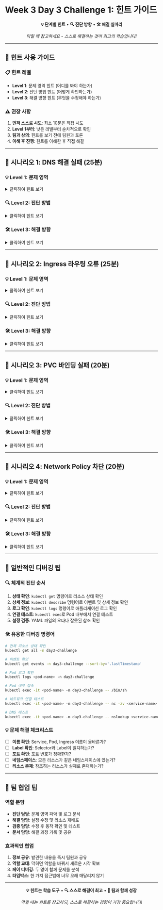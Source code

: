 # Week 3 Day 3 Challenge 1: 힌트 가이드

<div align="center">

**💡 단계별 힌트** • **🔍 진단 방향** • **🛠️ 해결 실마리**

*막힐 때 참고하세요 - 스스로 해결하는 것이 최고의 학습입니다!*

</div>

---

## 🎯 힌트 사용 가이드

### 📋 힌트 레벨
- **Level 1**: 문제 영역 힌트 (어디를 봐야 하는가)
- **Level 2**: 진단 방법 힌트 (어떻게 확인하는가)
- **Level 3**: 해결 방향 힌트 (무엇을 수정해야 하는가)

### ⚠️ 권장 사항
1. **먼저 스스로 시도**: 최소 10분은 직접 시도
2. **Level 1부터**: 낮은 레벨부터 순차적으로 확인
3. **팀과 상의**: 힌트를 보기 전에 팀원과 토론
4. **이해 후 진행**: 힌트를 이해한 후 직접 해결

---

## 🚨 시나리오 1: DNS 해결 실패 (25분)

### 💡 Level 1: 문제 영역
<details>
<summary>클릭하여 힌트 보기</summary>

**문제 영역**: Service와 DNS 관련
- Service가 제대로 생성되었는지 확인
- Endpoint가 올바르게 연결되었는지 확인
- CoreDNS가 정상 동작하는지 확인

**확인 명령어**:
```bash
kubectl get svc -n day3-challenge
kubectl get endpoints -n day3-challenge
kubectl get pods -n kube-system -l k8s-app=kube-dns
```
</details>

### 🔍 Level 2: 진단 방법
<details>
<summary>클릭하여 힌트 보기</summary>

**진단 포인트**:
1. **Service 이름 확인**: Service 이름이 애플리케이션에서 사용하는 이름과 일치하는가?
2. **Selector 확인**: Service의 selector가 Pod의 label과 일치하는가?
3. **DNS 테스트**: Pod 내부에서 nslookup으로 DNS 해결 테스트

**진단 명령어**:
```bash
# Service 상세 정보
kubectl describe svc backend-service -n day3-challenge

# Pod 라벨 확인
kubectl get pods -n day3-challenge --show-labels

# DNS 테스트
kubectl run dns-test --image=busybox:1.35 --rm -it --restart=Never -n day3-challenge -- nslookup backend-service
```
</details>

### 🛠️ Level 3: 해결 방향
<details>
<summary>클릭하여 힌트 보기</summary>

**해결 방향**:
- Service의 **selector**가 잘못되어 있을 가능성
- Pod의 실제 label과 Service selector를 비교
- `kubectl edit svc backend-service -n day3-challenge`으로 수정

**체크 포인트**:
```yaml
# Service selector 확인
spec:
  selector:
    app: ???  # Pod의 label과 일치해야 함
```
</details>

---

## 🚨 시나리오 2: Ingress 라우팅 오류 (25분)

### 💡 Level 1: 문제 영역
<details>
<summary>클릭하여 힌트 보기</summary>

**문제 영역**: Ingress 설정과 Service 연결
- Ingress 리소스가 제대로 생성되었는지 확인
- Ingress Controller가 정상 동작하는지 확인
- 백엔드 Service가 존재하는지 확인

**확인 명령어**:
```bash
kubectl get ingress -n day3-challenge
kubectl describe ingress eshop-ingress -n day3-challenge
kubectl get svc -n day3-challenge
```
</details>

### 🔍 Level 2: 진단 방법
<details>
<summary>클릭하여 힌트 보기</summary>

**진단 포인트**:
1. **Ingress 백엔드**: Ingress가 참조하는 Service 이름이 올바른가?
2. **Service 포트**: Ingress에서 지정한 포트가 Service 포트와 일치하는가?
3. **Ingress 상태**: Ingress에 ADDRESS가 할당되었는가?

**진단 명령어**:
```bash
# Ingress 상세 정보
kubectl describe ingress eshop-ingress -n day3-challenge

# Service 포트 확인
kubectl get svc -n day3-challenge -o wide

# Ingress Controller 로그
kubectl logs -n ingress-nginx -l app.kubernetes.io/name=ingress-nginx
```
</details>

### 🛠️ Level 3: 해결 방향
<details>
<summary>클릭하여 힌트 보기</summary>

**해결 방향**:
- Ingress의 **backend service 이름**이 잘못되어 있을 가능성
- Service 이름과 포트 번호를 정확히 확인
- `kubectl edit ingress eshop-ingress -n day3-challenge`으로 수정

**체크 포인트**:
```yaml
# Ingress backend 확인
spec:
  rules:
  - host: shop.local
    http:
      paths:
      - path: /
        backend:
          service:
            name: ???  # 실제 Service 이름
            port:
              number: ???  # 실제 Service 포트
```
</details>

---

## 🚨 시나리오 3: PVC 바인딩 실패 (20분)

### 💡 Level 1: 문제 영역
<details>
<summary>클릭하여 힌트 보기</summary>

**문제 영역**: PVC와 PV 바인딩
- PVC 상태 확인 (Pending인가?)
- PV가 존재하는지 확인
- StorageClass 확인

**확인 명령어**:
```bash
kubectl get pvc -n day3-challenge
kubectl get pv
kubectl get storageclass
```
</details>

### 🔍 Level 2: 진단 방법
<details>
<summary>클릭하여 힌트 보기</summary>

**진단 포인트**:
1. **PVC 요청 크기**: 요청한 스토리지 크기가 현실적인가?
2. **StorageClass**: PVC가 참조하는 StorageClass가 존재하는가?
3. **PV 가용성**: 사용 가능한 PV가 있는가?

**진단 명령어**:
```bash
# PVC 상세 정보
kubectl describe pvc postgres-data -n day3-challenge

# PV 상태 확인
kubectl get pv -o wide

# StorageClass 확인
kubectl get storageclass
```
</details>

### 🛠️ Level 3: 해결 방향
<details>
<summary>클릭하여 힌트 보기</summary>

**해결 방향**:
- PVC의 **스토리지 크기**가 너무 크거나 **StorageClass**가 잘못되었을 가능성
- 현실적인 크기로 수정하거나 올바른 StorageClass 지정
- PVC를 삭제하고 재생성

**체크 포인트**:
```yaml
# PVC 스토리지 요청 확인
spec:
  resources:
    requests:
      storage: ???  # 현실적인 크기 (예: 1Gi, 5Gi)
  storageClassName: ???  # 존재하는 StorageClass
```
</details>

---

## 🚨 시나리오 4: Network Policy 차단 (20분)

### 💡 Level 1: 문제 영역
<details>
<summary>클릭하여 힌트 보기</summary>

**문제 영역**: Network Policy 설정
- Network Policy가 존재하는지 확인
- 정책이 어떤 트래픽을 차단하는지 확인
- Pod 간 통신이 허용되어야 하는지 확인

**확인 명령어**:
```bash
kubectl get networkpolicy -n day3-challenge
kubectl describe networkpolicy -n day3-challenge
```
</details>

### 🔍 Level 2: 진단 방법
<details>
<summary>클릭하여 힌트 보기</summary>

**진단 포인트**:
1. **Ingress 규칙**: 어떤 Pod에서 들어오는 트래픽을 허용하는가?
2. **Egress 규칙**: 어떤 Pod로 나가는 트래픽을 허용하는가?
3. **기본 정책**: 규칙이 없으면 모든 트래픽이 차단됨

**진단 명령어**:
```bash
# Network Policy 상세 정보
kubectl describe networkpolicy -n day3-challenge

# Pod 간 연결 테스트
kubectl exec -it deployment/frontend -n day3-challenge -- nc -zv backend-service 3000
```
</details>

### 🛠️ Level 3: 해결 방향
<details>
<summary>클릭하여 힌트 보기</summary>

**해결 방향**:
- Network Policy의 **ingress/egress 규칙**이 너무 제한적일 가능성
- 필요한 트래픽을 허용하도록 규칙 추가
- 또는 테스트 중에는 Network Policy를 임시로 삭제

**해결 옵션**:
```bash
# 옵션 1: Network Policy 수정
kubectl edit networkpolicy <policy-name> -n day3-challenge

# 옵션 2: 임시 삭제 (테스트용)
kubectl delete networkpolicy --all -n day3-challenge
```

**체크 포인트**:
```yaml
# Network Policy 규칙 확인
spec:
  ingress:
  - from:
    - podSelector:
        matchLabels:
          app: ???  # 허용할 Pod의 label
```
</details>

---

## 🎯 일반적인 디버깅 팁

### 🔍 체계적 진단 순서
1. **상태 확인**: `kubectl get` 명령어로 리소스 상태 확인
2. **상세 정보**: `kubectl describe` 명령어로 이벤트 및 상세 정보 확인
3. **로그 확인**: `kubectl logs` 명령어로 애플리케이션 로그 확인
4. **연결 테스트**: `kubectl exec`로 Pod 내부에서 연결 테스트
5. **설정 검증**: YAML 파일의 오타나 잘못된 참조 확인

### 🛠️ 유용한 디버깅 명령어
```bash
# 전체 리소스 상태 확인
kubectl get all -n day3-challenge

# 이벤트 확인
kubectl get events -n day3-challenge --sort-by='.lastTimestamp'

# Pod 로그 확인
kubectl logs <pod-name> -n day3-challenge

# Pod 내부 접속
kubectl exec -it <pod-name> -n day3-challenge -- /bin/sh

# 네트워크 연결 테스트
kubectl exec -it <pod-name> -n day3-challenge -- nc -zv <service-name> <port>

# DNS 테스트
kubectl exec -it <pod-name> -n day3-challenge -- nslookup <service-name>
```

### 💡 문제 해결 체크리스트
- [ ] **이름 확인**: Service, Pod, Ingress 이름이 올바른가?
- [ ] **Label 확인**: Selector와 Label이 일치하는가?
- [ ] **포트 확인**: 포트 번호가 정확한가?
- [ ] **네임스페이스**: 모든 리소스가 같은 네임스페이스에 있는가?
- [ ] **리소스 존재**: 참조하는 리소스가 실제로 존재하는가?

---

## 🤝 팀 협업 팁

### 역할 분담
- **진단 담당**: 문제 영역 파악 및 로그 분석
- **해결 담당**: 설정 수정 및 리소스 재배포
- **검증 담당**: 수정 후 동작 확인 및 테스트
- **문서 담당**: 해결 과정 기록 및 공유

### 효과적인 협업
1. **정보 공유**: 발견한 내용을 즉시 팀원과 공유
2. **역할 교대**: 막히면 역할을 바꿔서 새로운 시각 확보
3. **페어 디버깅**: 두 명이 함께 문제를 분석
4. **타임박스**: 한 가지 접근법에 너무 오래 매달리지 않기

---

<div align="center">

**💡 힌트는 학습 도구** • **🔍 스스로 해결이 최고** • **🤝 팀과 함께 성장**

*막힐 때는 힌트를 참고하되, 스스로 해결하는 경험이 가장 중요합니다!*

</div>
